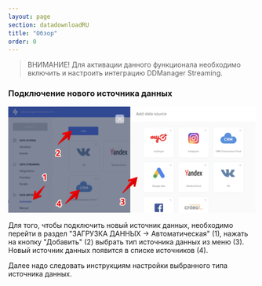 ```yaml
---
layout: page
section: datadownloadRU
title: "Обзор"
order: 0
---
```


>ВНИМАНИЕ! Для активации данного функционала необходимо включить и настроить интеграцию DDManager Streaming.

### Подключение нового источника данных

![](/img/adding_datasource.png)

Для того, чтобы подключить новый источник данных, необходимо перейти в раздел "ЗАГРУЗКА ДАННЫХ → Автоматическая" (1), нажать на кнопку "Добавить" (2) выбрать тип источника данных из меню (3). Новый источник данных появится в списке источников (4).

Далее надо следовать инструкциям настройки выбранного типа источника данных.
